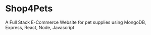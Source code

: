 # Shop4Pets

A Full Stack E-Commerce Website for pet supplies using MongoDB, Express, React, Node, Javascript
